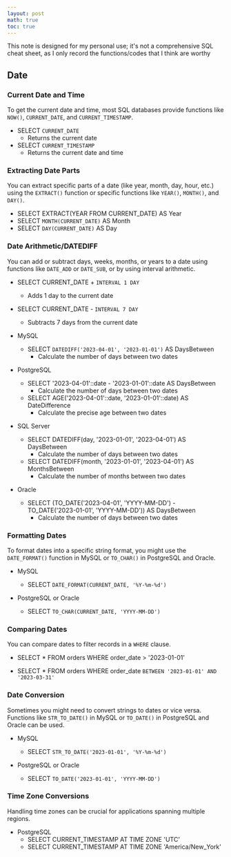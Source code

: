 ```yaml
---
layout: post
math: true
toc: true
---
```

This note is designed for my personal use; it's not a comprehensive SQL cheat sheet, as I only record the functions/codes that I think are worthy

## Date
### Current Date and Time
To get the current date and time, most SQL databases provide functions like `NOW()`, `CURRENT_DATE`, and `CURRENT_TIMESTAMP`.

- SELECT `CURRENT_DATE`
  - Returns the current date
- SELECT `CURRENT_TIMESTAMP`
  - Returns the current date and time


### Extracting Date Parts
You can extract specific parts of a date (like year, month, day, hour, etc.) using the `EXTRACT()` function or specific functions like `YEAR()`, `MONTH()`, and `DAY()`.

- SELECT EXTRACT(YEAR FROM CURRENT_DATE) AS Year
- SELECT `MONTH(CURRENT_DATE)` AS Month
- SELECT `DAY(CURRENT_DATE)` AS Day


###  Date Arithmetic/DATEDIFF
You can add or subtract days, weeks, months, or years to a date using functions like `DATE_ADD` or `DATE_SUB`, or by using interval arithmetic.


- SELECT CURRENT_DATE + `INTERVAL 1 DAY`
  - Adds 1 day to the current date
- SELECT CURRENT_DATE - `INTERVAL 7 DAY`
  - Subtracts 7 days from the current date

- MySQL
   - SELECT `DATEDIFF('2023-04-01', '2023-01-01')` AS DaysBetween
     - Calculate the number of days between two dates
- PostgreSQL
   - SELECT '2023-04-01'::date - '2023-01-01'::date AS DaysBetween
     - Calculate the number of days between two dates
   - SELECT AGE('2023-04-01'::date, '2023-01-01'::date) AS DateDifference
     - Calculate the precise age between two dates

- SQL Server
   - SELECT DATEDIFF(day, '2023-01-01', '2023-04-01') AS DaysBetween
     - Calculate the number of days between two dates
   - SELECT DATEDIFF(month, '2023-01-01', '2023-04-01') AS MonthsBetween
     - Calculate the number of months between two dates

- Oracle
   - SELECT (TO_DATE('2023-04-01', 'YYYY-MM-DD') - TO_DATE('2023-01-01', 'YYYY-MM-DD')) AS DaysBetween
     - Calculate the number of days between two dates


### Formatting Dates
To format dates into a specific string format, you might use the `DATE_FORMAT()` function in MySQL or `TO_CHAR()` in PostgreSQL and Oracle.

- MySQL
   - SELECT `DATE_FORMAT(CURRENT_DATE, '%Y-%m-%d')`

- PostgreSQL or Oracle
   - SELECT `TO_CHAR(CURRENT_DATE, 'YYYY-MM-DD')`


### Comparing Dates
You can compare dates to filter records in a `WHERE` clause.

- SELECT * FROM orders WHERE order_date > '2023-01-01'
  
- SELECT * FROM orders WHERE order_date `BETWEEN '2023-01-01' AND '2023-03-31'`

### Date Conversion
Sometimes you might need to convert strings to dates or vice versa. Functions like `STR_TO_DATE()` in MySQL or `TO_DATE()` in PostgreSQL and Oracle can be used.

- MySQL
  - SELECT `STR_TO_DATE('2023-01-01', '%Y-%m-%d')`

- PostgreSQL or Oracle
  - SELECT `TO_DATE('2023-01-01', 'YYYY-MM-DD')`

### Time Zone Conversions
Handling time zones can be crucial for applications spanning multiple regions.

- PostgreSQL 
  - SELECT CURRENT_TIMESTAMP AT TIME ZONE 'UTC'
  - SELECT CURRENT_TIMESTAMP AT TIME ZONE 'America/New_York'


